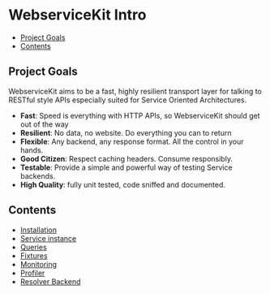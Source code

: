 # WebserviceKit Intro

- [Project Goals](#project-goals)
- [Contents](#contents)

## Project Goals

WebserviceKit aims to be a fast, highly resilient transport layer for talking
to RESTful style APIs especially suited for Service Oriented Architectures.

- **Fast**: Speed is everything with HTTP APIs, so WebserviceKit should get out of the way
- **Resilient**: No data, no website. Do everything you can to return
- **Flexible**: Any backend, any response format. All the control in your hands.
- **Good Citizen**: Respect caching headers. Consume responsibly.
- **Testable**: Provide a simple and powerful way of testing Service backends.
- **High Quality**: fully unit tested, code sniffed and documented.

## Contents

- [Installation](./01-installation.md) 
- [Service instance](./02-service.md)
- [Queries](./03-queries.md)
- [Fixtures](./04-fixtures.md)
- [Monitoring](./05-monitoring.md)
- [Profiler](./06-profiler.md)
- [Resolver Backend](./07-resolver-backend.md)
